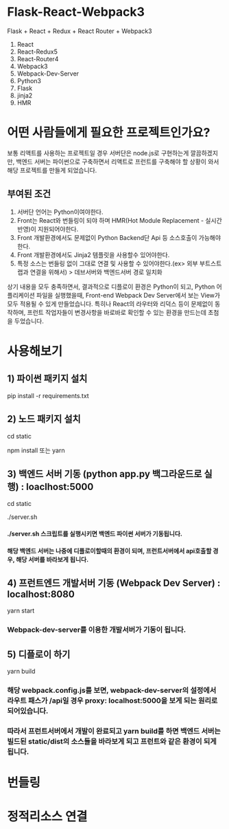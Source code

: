 # Flask-React-Webpack3
Flask + React + Redux + React Router + Webpack3
1) React
2) React-Redux5
3) React-Router4
4) Webpack3
5) Webpack-Dev-Server
6) Python3
7) Flask
8) jinja2
9) HMR

# 어떤 사람들에게 필요한 프로젝트인가요?
보통 리액트를 사용하는 프로젝트일 경우 서버단은 node.js로 구현하는게 깔끔하겠지만, 백엔드 서버는 파이썬으로 구축하면서 리액트로 프런트를 구축해야 할 상황이 와서 해당 프로젝트를 만들게 되었습니다.

## 부여된 조건
1) 서버단 언어는 Python이여야한다.
2) Front는 React와 번들링이 되야 하며 HMR(Hot Module Replacement - 실시간반영)이 지원되어야한다.
3) Front 개발환경에서도 문제없이 Python Backend단 Api 등 소스호출이 가능해야한다.
4) Front 개발환경에서도 Jinja2 템플릿을 사용할수 있어야한다.
5) 특정 소스는 번들링 없이 그대로 연결 및 사용할 수 있어야한다.(ex> 외부 부트스트랩과 연결을 위해서) > 데브서버와 백엔드서버 경로 일치화

상기 내용을 모두 충족하면서, 결과적으로 디플로이 환경은 Python이 되고, Python 어플리케이션 파일을 실행했을때, Front-end Webpack Dev Server에서 보는 View가 모두 적용될 수 있게 만들었습니다. 특히나 React의 라우터와 리덕스 등이 문제없이 동작하며, 프런트 작업자들이 변경사항을 바로바로 확인할 수 있는 환경을 만드는데 초첨을 두었습니다.

# 사용해보기

## 1) 파이썬 패키지 설치
pip install -r requirements.txt

## 2) 노드 패키지 설치
cd static

npm install 또는 yarn

## 3) 백엔드 서버 기동 (python app.py 백그라운드로 실행) : loaclhost:5000
cd static

./server.sh

#### ./server.sh 스크립트를 실행시키면 백엔드 파이썬 서버가 기동됩니다.
#### 해당 백엔드 서버는 나중에 디플로이할때의 환경이 되며, 프런트서버에서 api호출할 경우, 해당 서버를 바라보게 됩니다.

## 4) 프런트엔드 개발서버 기동 (Webpack Dev Server) : localhost:8080
yarn start

### Webpack-dev-server를 이용한 개발서버가 기동이 됩니다.

## 5) 디플로이 하기
yarn build

### 해당 webpack.config.js를 보면, webpack-dev-server의 설정에서 라우트 패스가 /api일 경우 proxy: localhost:5000을 보게 되는 원리로 되어있습니다.
### 따라서 프런트서버에서 개발이 완료되고 yarn build를 하면 백엔드 서버는 빌드된 static/dist의 소스들을 바라보게 되고 프런트와 같은 환경이 되게 됩니다.

# 번들링

       

# 정적리소스 연결

